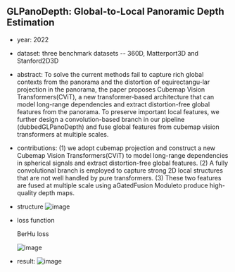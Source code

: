 ## GLPanoDepth: Global-to-Local Panoramic Depth Estimation

- year: 2022

- dataset: three benchmark datasets -- 360D, Matterport3D and Stanford2D3D

- abstract: To solve the current methods fail to capture rich global contexts from the panorama and  the distortion of equirectangu-lar projection in the panorama,
the paper proposes Cubemap Vision Transformers(CViT), a new transformer-based architecture that can model long-range dependencies and extract distortion-free global features from the panorama.
To preserve important local features, we further design a convolution-based branch in our pipeline (dubbedGLPanoDepth) and fuse global features from cubemap vision transformers at multiple scales.

- contributions:
(1) we adopt cubemap projection and construct a new Cubemap Vision Transformers(CViT) to model long-range dependencies in spherical signals and extract distortion-free global features.
(2) A fully convolutional branch is employed to capture strong 2D local structures that are not well handled by pure transformers.
(3) These two features are fused at multiple scale using aGatedFusion Moduleto produce high-quality depth maps.

- structure
![image](https://github.com/VLISLAB/360-DL-Survey/blob/main/Images/GLPanoDepth.png)

- loss function

  BerHu loss
  
  ![image](https://github.com/VLISLAB/360-DL-Survey/blob/main/Images/BerHuloss.png)

- result:
![image](https://github.com/VLISLAB/360-DL-Survey/blob/main/Images/GLPanoDepth_result.png)




